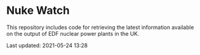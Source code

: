 # Nuke Watch

This repository includes code for retrieving the latest information available on the output of EDF nuclear power plants in the UK.

Last updated: 2021-05-24 13:28
